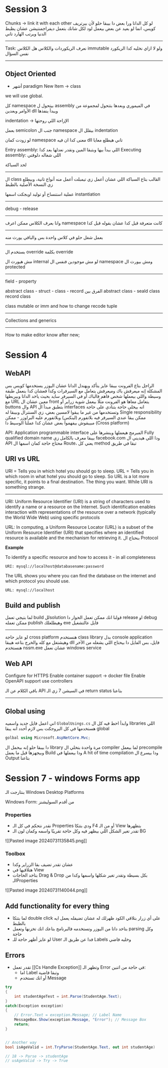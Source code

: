 
# Session 3
Chunks -> link it with each other
لو كل الداتا ورا بعض دا بيبقا حلو لأن بيرتريف كويس، انما لو بعيد عن بعض بيعمل لود لكل شانك 
بتعمل ديفراجمنتيشن عشان يظبط الدنيا ويرتب الهارد تاني

---
Task: نعرف الريكوردات والكلاس
هل الكلاس immutable ولو لا ازاي نخليه كدا
الريكورد نفس السؤال

---
## Object Oriented

- أشهر paradigm 
New Item -> class

we will use global.

كل namespace بيتحول ل assembly في الميموري وبعدها بتتحول لمجموعة من الأوامر وبعدين dll ويبدأ ينفذها

indentation -> الإزاحة اللي روحتها 

بعمل semicolon جنب ال namespace بيقلل ال indentation 

لو زودت كمان namespace معنى كدا ان فيه dll تاني هيطلع معايا

Entry assembly: اللي ببدأ بيها وبتبقا المين ونقدر نعدلها بعد كدا
Executing assembly: اللي شغاله دلوقتي

لحد السباكة

---
ال class القالب بتاع السباكة اللي عشان أعمل زي تيمبلت أعمل منه أنواع تانية، وبيطلع زي النسخة الأصلية بالظبط


عملية استنساخ أو توليد اوبجكت اسمها instantiation 

---
debug - release 

---
وانا بعرف الكلاس ممكن اعرف namespace كانت متعرفة قبل كدا عشان بقوله قبل كدا 

---
بعمل شغل حلو في كلاس واحدة بس والباقي يورث منه

---
بستخدم ال override بكلمة override

مش هيورث ال internal لو مش موجودين فنفس ال namespace ومش بيورث ال protected

---
field - property


abstract class - struct - class - record
الفرق بين abstract class - seald class 
record class

class mutable or imm and how to change
recode
tuple

---
Collections and generics

---
How to make editor know after new;

# Session 4
## WebAPI
الراجل بتاع الفرونت بيبقا عايز يتأكد ويهندل الداتا عشان اليوزر يستخدمها كويس بس المشكلة إنه ميعرفش باك وميعرفش يتعامل مع السيرفرات وكدا 
فعشان كدا بنعمل طبقة وسيطة واللي بيعملها شخص فاهم فالباك أو في السيرفر سايد بحيث ياخد الداتا وبيربطها مع URL معين عشان ال front يتعامل معاها
هو الفرونت مثلًا بيعمل شوية زراير أو buttons وال API بتطبق مبدأ ال interfaces انه بيخلي حاجة بتنادي على حاجة وتستخدمها من غير ما يبقوا لامسين بعض، زي السنترال وبيبقا له Single responsibility
ممكن يبقا عندي السيرفر فيه بلاتفورم (لينكس) وبلاتفورم عليه البراوزر - ممكن مبيبقوش بيفهموا بعض عشان كدا عملنا الوسيط دا (Cross platform)

API: Application programmable interface
المبرمج هيعملها وينشرها على Fully qualified domain name بيبقا معرف بالكامل زي facebook.com
ودا اللي هيديني ال API
محتاج حاجة كمان اسمها ال Route، يعني كل method تبقا في طريق
## URI vs URL
URI = Tells you in which hotel you should go to sleep.
URL = Tells you in which room in what hotel you should go to sleep.
So URL is a lot more specific, it points to a final destination. The thing you want. While URI is something strange.

---
URI: Uniform Resource Identifier (URI) is a string of characters used to identify a name or a resource on the Internet. Such identification enables interaction with representations of the resource over a network (typically the World Wide Web) using specific protocols

URL: In computing, a Uniform Resource Locator (URL) is a subset of the Uniform Resource Identifier (URI) that specifies where an identified resource is available and the mechanism for retrieving it.
بنحتاج ال Protocol 

**Example**

To identify a specific resource and how to access it - in all completeness

```
URI: mysql://localhost@databasename:password
```

The URL shows you where you can find the database on the internet and which protocol you should use.

```
URL: mysql://localhost
```

## Build and publish
لما بتيجي تعمل build للsolution قولنا انك ممكن تعمل الحوار دا release او debug
ممكن تعمله publish وهيطلعلك exe فايل عالتشغيل

---
لو عايز حاجة cross platform هنستخدم class library بدل console application وهيشتغل مع كله والخرج بتاعه هيبقا dll فايل، بس الفايل دا بيحتاج اللي يشغله من الأخر
هنستخدم nssm.exe عشان نعمل windows service

## Web API
Configure for HTTPS
Enable container support -> docker file
Enable OpenAPI support
use controllers

باقي الكلام عن الـ API في السيشن 7
زي الـ return status بتاعنا 

---
## Global using
اني اعمل فايل جديد واسميه `GlobalUsings.cs` وابدأ احط فيه كل ال libraries اللي هستخدمها في كل البروجكت 
بس لازم أحدد انه يبقا global
```cs
golbal using Microsoft.AspNetCore.Mvc;
```
دا بيبقا حلو إنه بيحمل ال library مرة واحدة 
بتخلي ال compiler لما بيعمل precompile وبيجهزها قبل ما يعمل Build ودا بيعملها في A hit of time compilation ودا بيسرع ال Output بتاعنا


# Session 7 - windows Forms app

بنتارجت الـ Windows Desktop Platforms

Windows Form: من أقدم السوليشنز

### Properties 
- نقدر نتحكم في كل الـ Properties ودي بتتكا F4 أو من الـ View بتظهرها 
- تقدر تغير الشكل اللي بيظهر فيه وكل حاجة تقريبًا واسمه وكمان لون الـ BG 

![[Pasted image 20240731135845.png]]

### Toolbox
- عشان تقدر تضيف بقا الزراير وكدا
- هتلاقيها في View
- بتاخد الحاجات Drag & Drop بكل بسيطة وتقدر تغير شكلها واسمها وكدا من الـProperties

![[Pasted image 20240731140044.png]]

## Add functionality for every thing
- لما بتتكا double click على أي زرار بتلاقي الكود ظهرلك له عشان تضيفله يعمل ايه بالظبط
- بتاخد داتا من اليوزر وتستخدمه فالبرنامج بتاعك انك تخزنها وتعمل parsing وكل حاجة
- لو عايز أظهر حاجة للـ User فدا عن طريق الـ Labels وخليه فاضي

## Errors 
- تقدر تعمل [[Cs Handle Exception]] وتظهر الـ Error في حاجة من اتنين:
	- اما Label وتبقا فاضية
	- أو انك تستخدم Message

```cs
try
{
	int studentAgeTest = int.Parse(StudentAge.Text);
}
catch(Exception exception)
{
	// Error.Text = exception.Message; // Label Name
	MessageBox.Show(exception.Message, "Error"); // Message Box
	return;
}


// Another way
bool isAgeValid = int.TryParse(StudentAge.Text, out int studentAge)

// 18 -> Parse -> studentAge
// usAgeValid -> Try -> True
```